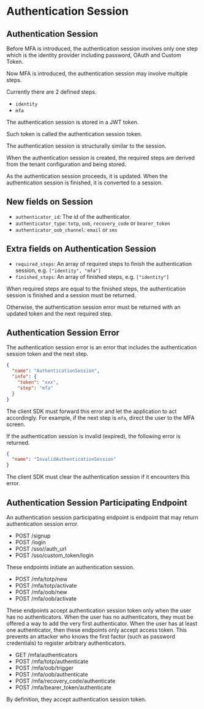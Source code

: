 # Authentication Session

## Authentication Session

Before MFA is introduced, the authentication session involves only one step which is
the identity provider including password, OAuth and Custom Token.

Now MFA is introduced, the authentication session may involve multiple steps.

Currently there are 2 defined steps.

- `identity`
- `mfa`

The authentication session is stored in a JWT token.

Such token is called the authentication session token.

The authentication session is structurally similar to the session.

When the authentication session is created, the required steps are derived from the tenant configuration and being stored.

As the authentication session proceeds, it is updated. When the authentication session is finished, it is converted to a session.

## New fields on Session

- `authenticator_id`: The id of the authenticator.
- `authenticator_type`: `totp`, `oob`, `recovery_code` or `bearer_token`
- `authenticator_oob_channel`: `email` or `sms`

## Extra fields on Authentication Session

- `required_steps`: An array of required steps to finish the authentication session, e.g. `["identity", "mfa"]`
- `finished_steps`: An array of finished steps, e.g. `["identity"]`

When required steps are equal to the finished steps, the authentication session is finished and a session must be returned.

Otherwise, the authentication session error must be returned with an updated token and the next required step.

## Authentication Session Error

The authentication session error is an error that includes the authentication session token and the next step.

```json
{
  "name": "AuthenticationSession",
  "info": {
    "token": "xxx",
    "step": "mfa"
  }
}
```

The client SDK must forward this error and let the application to act accordingly. For example,
if the next step is `mfa`, direct the user to the MFA screen.

If the authentication session is invalid (expired), the following error is returned.

```json
{
  "name": "InvalidAuthenticationSession"
}
```

The client SDK must clear the authentication session if it encounters this error.

## Authentication Session Participating Endpoint

An authentication session participating endpoint is endpoint that may return authentication session error.

- POST /signup
- POST /login
- POST /sso/<provider>/auth_url
- POST /sso/custom_token/login

These endpoints initiate an authentication session.

- POST /mfa/totp/new
- POST /mfa/totp/activate
- POST /mfa/oob/new
- POST /mfa/oob/activate

These endpoints accept authentication session token only when the user has no authenticators. When the user has no authenticators, they must be offered a way to add the very first authenticator. When the user has at least one authenticator, then these endpoints only accept access token. This prevents an attacker who knows the first factor (such as password credentials) to register arbitrary authenticators.

- GET /mfa/authenticators
- POST /mfa/totp/authenticate
- POST /mfa/oob/trigger
- POST /mfa/oob/authenticate
- POST /mfa/recovery_code/authenticate
- POST /mfa/bearer_token/authenticate

By definition, they accept authentication session token.
